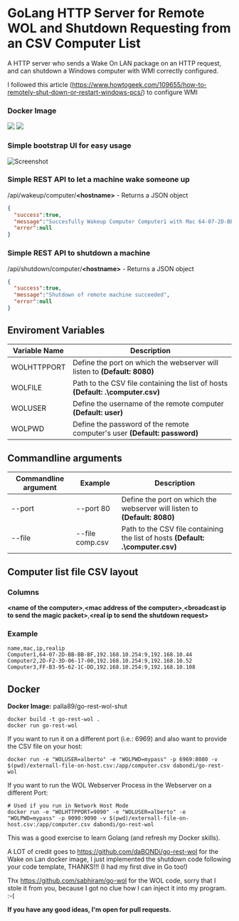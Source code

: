 # GoLang HTTP Server for Remote WOL and Shutdown Requesting from an CSV Computer List

A HTTP server who sends a Wake On LAN package on an HTTP request, and can shutdown a Windows computer with WMI correctly configured.

I followed this article (https://www.howtogeek.com/109655/how-to-remotely-shut-down-or-restart-windows-pcs/) to configure WMI
### Docker Image

[![](https://images.microbadger.com/badges/version/dabondi/go-rest-wol.svg)](https://hub.docker.com/repository/docker/dabondi/go-rest-wol "https://hub.docker.com/repository/docker/dabondi/go-rest-wol") [![](https://images.microbadger.com/badges/image/dabondi/go-rest-wol.svg)](https://hub.docker.com/repository/docker/dabondi/go-rest-wol "https://hub.docker.com/repository/docker/dabondi/go-rest-wol")

### Simple bootstrap UI for easy usage

![Screenshot](https://github.com/daBONDi/go-rest-wol/raw/master/screenshot.PNG)

### Simple REST API to let a machine wake someone up

/api/wakeup/computer/**&lt;hostname&gt;** -  Returns a JSON object

```json
{
  "success":true,
  "message":"Succesfully Wakeup Computer Computer1 with Mac 64-07-2D-BB-BB-BF on Broadcast IP 192.168.10.254:9",
  "error":null
}
```

### Simple REST API to shutdown a machine

/api/shutdown/computer/**&lt;hostname&gt;** -  Returns a JSON object

```json
{
  "success":true,
  "message":"Shutdown of remote machine succeeded",
  "error":null
}
```

## Enviroment Variables

| Variable Name | Description |
| ------------- | ------------------------------------------------------------------------------- |
| WOLHTTPPORT   | Define the port on which the webserver will listen to **(Default: 8080)**       |
| WOLFILE       | Path to the CSV file containing the list of hosts **(Default: .\computer.csv)** |
| WOLUSER       | Define the username of the remote computer **(Default: user)**                  |
| WOLPWD        | Define the password of the remote computer's user **(Default: password)**       |


## Commandline arguments

| Commandline argument | Example          | Description                                                                            |
| -------------------- | ---------------- | -------------------------------------------------------------------------------------- |
| --port               | --port 80        | Define the port on which the webserver will listen to **(Default: 8080)**              |
| --file               | --file comp.csv  | Path to the CSV file containing the list of hosts **(Default: .\computer.csv)**        |

## Computer list file CSV layout

### Columns
__&lt;name of the computer&gt;__,__&lt;mac address of the computer&gt;__,__&lt;broadcast ip to send the magic packet&gt;__,__&lt;real ip to send the shutdown request&gt;__


### Example
```csv
name,mac,ip,realip
Computer1,64-07-2D-BB-BB-BF,192.168.10.254:9,192.168.10.44
Computer2,2D-F2-3D-06-17-00,192.168.10.254:9,192.168.10.52
Computer3,FF-B3-95-62-1C-DD,192.168.10.254:9,192.168.10.108
```

## Docker

**Docker Image:** palla89/go-rest-wol-shut

```
docker build -t go-rest-wol .
docker run go-rest-wol
```
If you want to run it on a different port (i.e.: 6969) and also want to provide the CSV file on your host:

```
docker run -e "WOLUSER=alberto" -e "WOLPWD=mypass" -p 6969:8080 -v $(pwd)/externall-file-on-host.csv:/app/computer.csv dabondi/go-rest-wol
```

If you want to run the WOL Webserver Process in the Webserver on a different Port:

```
# Used if you run in Network Host Mode
docker run -e "WOLHTTPPORT=9090" -e "WOLUSER=alberto" -e "WOLPWD=mypass" -p 9090:9090 -v $(pwd)/externall-file-on-host.csv:/app/computer.csv dabondi/go-rest-wol
```

This was a good exercise to learn Golang (and refresh my Docker skills).

A LOT of credit goes to https://github.com/daBONDi/go-rest-wol for the Wake on Lan docker image, I just implemented the shutdown code following your code template, THANKS!!! (I had my first dive in Go too!)

Thx https://github.com/sabhiram/go-wol for the WOL code, sorry that I stole it from you, because I got no clue how I can inject it into my program. :-(

**If you have any good ideas, I'm open for pull requests.**
